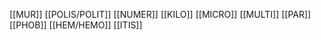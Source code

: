 [[MUR]] [[POLIS/POLIT]] [[NUMER]] [[KILO]] [[MICRO]] [[MULTI]] [[PAR]] [[PHOB]] [[HEM/HEMO]] [[ITIS]]
